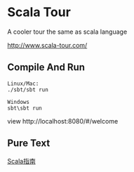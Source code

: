 # Scala Tour

A cooler tour the same as scala language 

http://www.scala-tour.com/

## Compile And Run
 ```
Linux/Mac:
./sbt/sbt run

Windows
sbt\sbt run
 ```
view 
http://localhost:8080/#/welcome

## Pure Text
[Scala指南](https://github.com/yankay/scala-tour-zh/blob/master/scala-tour.md)
